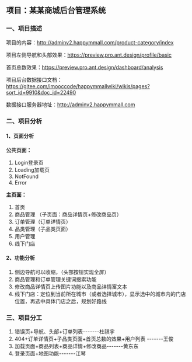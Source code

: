 ## 项目：某某商城后台管理系统

### 一、项目描述

项目的内容：http://adminv2.happymmall.com/product-category/index

项目左侧导航和头部效果：https://preview.pro.ant.design/profile/basic

首页总数效果：https://preview.pro.ant.design/dashboard/analysis

项目后台数据接口文档：https://gitee.com/imooccode/happymmallwiki/wikis/pages?sort_id=9910&doc_id=22490

数据接口服务器地址：http://adminv2.happymmall.com

### 二、项目分析

#### 1、页面分析

**公共页面：**

1. Login登录页
2. Loading加载页
3. NotFound 
4. Error

**主页面：**

1. 首页
2. 商品管理 （子页面：商品详情页+修改商品页）
3. 订单管理（订单详情页）
4. 品类管理（子品类页面）
5. 用户管理
6. 线下门店

#### 2、功能分析

1. 侧边导航可以收缩，（头部按钮实现全屏）
2. 商品管理和订单管理关键词搜索功能
3. 修改商品详情页上传图片功能以及商品详情富文本
4. 线下门店：定位到当前所在城市（或者选择城市），显示选中的城市内的门店位置，再选中具体门店之后，规划好路线

### 三、项目分工

1. 错误页+导航、头部+订单列表-------杜祺宇
2. 404+订单详情页+子品类页面+首页总数的效果+用户列表 -------王俊
3. 加载页面+商品列表+商品详情+修改商品-------黄东东
4. 登录页面+地图功能-------江琴